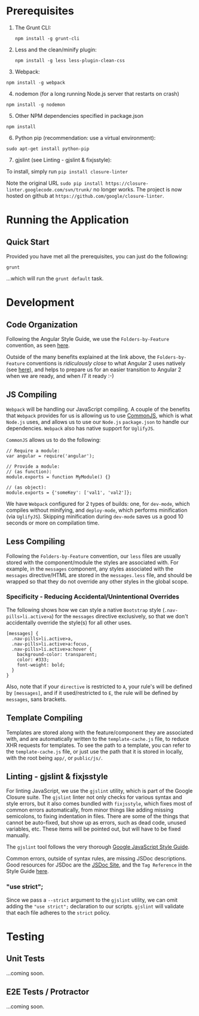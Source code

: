 # Prerequisites

1. The Grunt CLI:

    `npm install -g grunt-cli`

2. Less and the clean/minify plugin:

   `npm install -g less less-plugin-clean-css`

3. Webpack:

  `npm install -g webpack`

4. nodemon (for a long running Node.js server that restarts on crash)

  `npm install -g nodemon`

5. Other NPM dependencies specified in package.json

  `npm install`

6. Python pip (recommendation: use a virtual environment):

  `sudo apt-get install python-pip`

7. gjslint (see Linting - gjslint & fixjsstyle):

  To install, simply run `pip install closure-linter`

  Note the original URL
  `sudo pip install https://closure-linter.googlecode.com/svn/trunk/` no longer
  works. The project is now hosted on github at
  `https://github.com/google/closure-linter`.


# Running the Application

## Quick Start

Provided you have met all the prerequisites, you can just do the following:

    grunt

...which will run the `grunt default` task.

# Development

## Code Organization

Following the Angular Style Guide, we use the `Folders-by-Feature` convention,
as seen
[here](https://github.com/johnpapa/angular-styleguide/blob/master/a1/README.md#folders-by-feature-structure).

Outside of the many benefits explained at the link above, the
`Folders-by-Feature` conventions is _ridiculously close_ to what Angular 2 uses
natively (see
[here](https://angular.io/docs/ts/latest/guide/style-guide.html#!#overall-structural-guidelines)),
and helps to prepare us for an easier transition to Angular 2
when we are ready, and when _IT_ it ready :-)

## JS Compiling

`Webpack` will be handling our JavaScript compiling. A couple of the benefits
that `Webpack` provides for us is allowing us to use
[CommonJS](https://webpack.github.io/docs/commonjs.html), which is what
`Node.js` uses, and allows us to use our `Node.js` `package.json` to handle our
dependencies. `Webpack` also has native support for `UglifyJS`.

`CommonJS` allows us to do the following:

```
// Require a module:
var angular = require('angular');

// Provide a module:
// (as function):
module.exports = function MyModule() {}

// (as object):
module.exports = {'someKey': ['val1', 'val2']};
```

We have `Webpack` configured for 2 types of builds: one, for `dev-mode`, which
compiles without minifying, and `deploy-mode`, which performs minification (via
`UglifyJS`). Skipping minification during `dev-mode` saves us a good 10 seconds
or more on compilation time.

## Less Compiling

Following the `Folders-by-Feature` convention, our `less` files are usually
stored with the component/module the styles are associated with. For example,
in the `messages` component, any styles associated with the
`messages` directive/HTML are stored in the `messages.less` file,
and should be wrapped so that they do not override any other styles in the
global scope.

### Specificity - Reducing Accidental/Unintentional Overrides

The following shows how we can style a native `Bootstrap` style
(`.nav-pills>li.active>a`) for the `messages` directive exclusively, so that we
don't accidentally override the style(s) for all other uses.

    [messages] {
      .nav-pills>li.active>a,
      .nav-pills>li.active>a:focus,
      .nav-pills>li.active>a:hover {
        background-color: transparent;
        color: #333;
        font-weight: bold;
      }
    }

Also, note that if your `directive` is restricted to `A`, your rule's will be
defined by `[messages]`, and if it used/restricted to `E`, the rule will
be defined by `messages`, sans brackets.

## Template Compiling

Templates are stored along with the feature/component they are associated with,
and are automatically written to the `template-cache.js` file, to reduce XHR
requests for templates. To see the path to a template, you can refer to the
`template-cache.js` file, or just use the path that it is stored in locally,
with the root being `app/`, or `public/js/`.

## Linting - gjslint & fixjsstyle

For linting JavaScript, we use the `gjslint` utility, which is part of the
Google Closure suite. The `gjslint` linter not only checks for various syntax
and style errors, but it also comes bundled with `fixjsstyle`, which fixes most
of common errors automatically, from minor things like adding missing
semicolons, to fixing indentation in files. There are some of the things that
cannot be auto-fixed, but show up as errors, such as dead code, unused
variables, etc. These items will be pointed out, but will have to be fixed manually.

The `gjslint` tool follows the very thorough
[Google JavaScript Style Guide](https://google.github.io/styleguide/javascriptguide.xml).

Common errors, outside of syntax rules, are missing JSDoc descriptions. Good
resources for JSDoc are the [JSDoc Site](http://usejsdoc.org/), and the `Tag
Reference` in the Style Guide
[here](https://google.github.io/styleguide/javascriptguide.xml#JavaScript_Style_Rules#JSDoc_Tag_Reference).

### "use strict";

Since we pass a `--strict` argument to the `gjslint` utility, we can omit adding
the `"use strict";` declaration to our scripts. `gjslint` will validate that
each file adheres to the `strict` policy.

# Testing

## Unit Tests

...coming soon.

## E2E Tests / Protractor

...coming soon.
